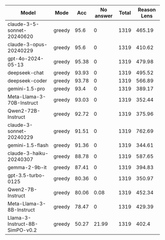 |             Model              |  Mode  |  Acc  |  No answer  |  Total  |  Reason Lens  |
|--------------------------------|--------|-------|-------------|---------|---------------|
|   claude-3-5-sonnet-20240620   | greedy | 95.6  |      0      |  1319   |    465.19     |
|     claude-3-opus-20240229     | greedy | 95.6  |      0      |  1319   |    410.62     |
|       gpt-4o-2024-05-13        | greedy | 95.38 |      0      |  1319   |    479.98     |
|         deepseek-chat          | greedy | 93.93 |      0      |  1319   |    495.52     |
|         deepseek-coder         | greedy | 93.78 |      0      |  1319   |    566.89     |
|         gemini-1.5-pro         | greedy | 93.4  |      0      |  1319   |    389.17     |
|   Meta-Llama-3-70B-Instruct    | greedy | 93.03 |      0      |  1319   |    352.44     |
|       Qwen2-72B-Instruct       | greedy | 92.72 |      0      |  1319   |    375.96     |
|    claude-3-sonnet-20240229    | greedy | 91.51 |      0      |  1319   |    762.69     |
|        gemini-1.5-flash        | greedy | 91.36 |      0      |  1319   |    344.61     |
|    claude-3-haiku-20240307     | greedy | 88.78 |      0      |  1319   |    587.65     |
|         gemma-2-9b-it          | greedy | 87.41 |      0      |  1319   |    394.83     |
|       gpt-3.5-turbo-0125       | greedy | 80.36 |      0      |  1319   |    350.97     |
|       Qwen2-7B-Instruct        | greedy | 80.06 |    0.08     |  1319   |    452.34     |
|    Meta-Llama-3-8B-Instruct    | greedy | 78.47 |      0      |  1319   |    429.39     |
| Llama-3-Instruct-8B-SimPO-v0.2 | greedy | 50.27 |    21.99    |  1319   |     402.4     |